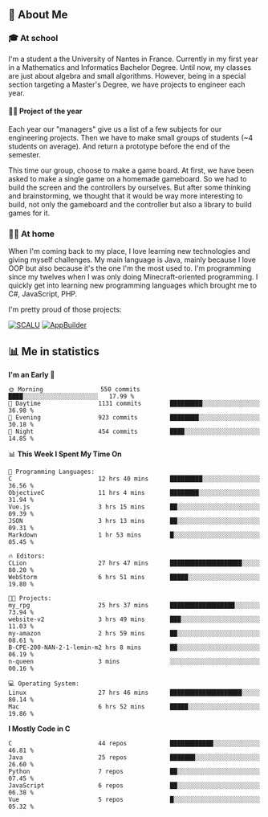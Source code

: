 ## 👀 About Me

### 🎓 At school

I'm a student a the University of Nantes in France. Currently in my first year in a Mathematics and Informatics Bachelor Degree. Until now, my classes are just about algebra and small algorithms. However, being in a special section targeting a Master's Degree, we have projects to engineer each year. 

#### 🔧🔬 Project of the year

Each year our "managers" give us a list of a few subjects for our engineering projects. Then we have to make small groups of students (~4 students on average). And return a prototype before the end of the semester.

This time our group, choose to make a game board. At first, we have been asked to make a single game on a homemade gameboard. So we had to build the screen and the controllers by ourselves. 
But after some thinking and brainstorming, we thought that it would be way more interesting to build, not only the gameboard and the controller but also a library to build games for it.

### 👨‍💻 At home

When I'm coming back to my place, I love learning new technologies and giving myself challenges. My main language is Java, mainly because I love OOP but also because it's the one I'm the most used to. I'm programming since my twelves when I was only doing Minecraft-oriented programming.  I quickly get into learning new programming languages which brought me to C#, JavaScript, PHP. 

I'm pretty proud of those projects:

[![SCALU](https://github-readme-stats.vercel.app/api/pin?username=renardfute&repo=SCALU)](https://github.com/renardfute/scalu)
[![AppBuilder](https://github-readme-stats.vercel.app/api/pin?username=pulsedev2&repo=AppBuilder)](https://github.com/pulsedev2/AppBuilder)

## 📊 Me in statistics
<!--START_SECTION:waka-->
**I'm an Early 🐤** 

```text
🌞 Morning                550 commits         ████░░░░░░░░░░░░░░░░░░░░░   17.99 % 
🌆 Daytime                1131 commits        █████████░░░░░░░░░░░░░░░░   36.98 % 
🌃 Evening                923 commits         ████████░░░░░░░░░░░░░░░░░   30.18 % 
🌙 Night                  454 commits         ████░░░░░░░░░░░░░░░░░░░░░   14.85 % 
```


📊 **This Week I Spent My Time On** 

```text
💬 Programming Languages: 
C                        12 hrs 40 mins      █████████░░░░░░░░░░░░░░░░   36.56 % 
ObjectiveC               11 hrs 4 mins       ████████░░░░░░░░░░░░░░░░░   31.94 % 
Vue.js                   3 hrs 15 mins       ██░░░░░░░░░░░░░░░░░░░░░░░   09.39 % 
JSON                     3 hrs 13 mins       ██░░░░░░░░░░░░░░░░░░░░░░░   09.31 % 
Markdown                 1 hr 53 mins        █░░░░░░░░░░░░░░░░░░░░░░░░   05.45 % 

🔥 Editors: 
CLion                    27 hrs 47 mins      ████████████████████░░░░░   80.20 % 
WebStorm                 6 hrs 51 mins       █████░░░░░░░░░░░░░░░░░░░░   19.80 % 

🐱‍💻 Projects: 
my_rpg                   25 hrs 37 mins      ██████████████████░░░░░░░   73.94 % 
website-v2               3 hrs 49 mins       ███░░░░░░░░░░░░░░░░░░░░░░   11.03 % 
my-amazon                2 hrs 59 mins       ██░░░░░░░░░░░░░░░░░░░░░░░   08.61 % 
B-CPE-200-NAN-2-1-lemin-m2 hrs 8 mins        ██░░░░░░░░░░░░░░░░░░░░░░░   06.19 % 
n-queen                  3 mins              ░░░░░░░░░░░░░░░░░░░░░░░░░   00.16 % 

💻 Operating System: 
Linux                    27 hrs 46 mins      ████████████████████░░░░░   80.14 % 
Mac                      6 hrs 52 mins       █████░░░░░░░░░░░░░░░░░░░░   19.86 % 
```

**I Mostly Code in C** 

```text
C                        44 repos            ████████████░░░░░░░░░░░░░   46.81 % 
Java                     25 repos            ███████░░░░░░░░░░░░░░░░░░   26.60 % 
Python                   7 repos             ██░░░░░░░░░░░░░░░░░░░░░░░   07.45 % 
JavaScript               6 repos             ██░░░░░░░░░░░░░░░░░░░░░░░   06.38 % 
Vue                      5 repos             █░░░░░░░░░░░░░░░░░░░░░░░░   05.32 % 
```




<!--END_SECTION:waka-->
